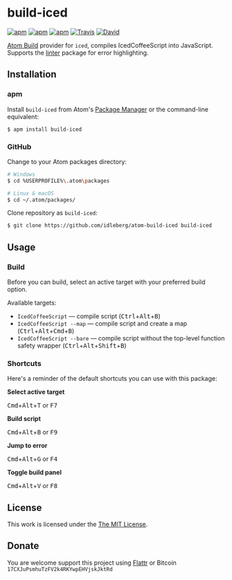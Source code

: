 # build-iced

[![apm](https://img.shields.io/apm/l/build-iced.svg?style=flat-square)](https://atom.io/packages/build-iced)
[![apm](https://img.shields.io/apm/v/build-iced.svg?style=flat-square)](https://atom.io/packages/build-iced)
[![apm](https://img.shields.io/apm/dm/build-iced.svg?style=flat-square)](https://atom.io/packages/build-iced)
[![Travis](https://img.shields.io/travis/idleberg/atom-build-iced.svg?style=flat-square)](https://travis-ci.org/idleberg/atom-build-iced)
[![David](https://img.shields.io/david/dev/idleberg/atom-build-iced.svg?style=flat-square)](https://david-dm.org/idleberg/atom-build-iced#info=dependencies)

[Atom Build](https://atombuild.github.io/) provider for `iced`, compiles IcedCoffeeScript into JavaScript. Supports the [linter](https://atom.io/packages/linter) package for error highlighting.

## Installation

### apm

Install `build-iced` from Atom's [Package Manager](http://flight-manual.atom.io/using-atom/sections/atom-packages/) or the command-line equivalent:

`$ apm install build-iced`

### GitHub

Change to your Atom packages directory:

```bash
# Windows
$ cd %USERPROFILE%\.atom\packages

# Linux & macOS
$ cd ~/.atom/packages/
```

Clone repository as `build-iced`:

```bash
$ git clone https://github.com/idleberg/atom-build-iced build-iced
```

## Usage

### Build

Before you can build, select an active target with your preferred build option.

Available targets:

* `IcedCoffeeScript` — compile script (<kbd>Ctrl</kbd>+<kbd>Alt</kbd>+<kbd>B</kbd>)
* `IcedCoffeeScript --map` — compile script and create a map (<kbd>Ctrl</kbd>+<kbd>Alt</kbd>+<kbd>Cmd</kbd>+<kbd>B</kbd>)
* `IcedCoffeeScript --bare` — compile script without the top-level function safety wrapper (<kbd>Ctrl</kbd>+<kbd>Alt</kbd>+<kbd>Shift</kbd>+<kbd>B</kbd>)

### Shortcuts

Here's a reminder of the default shortcuts you can use with this package:

**Select active target**

<kbd>Cmd</kbd>+<kbd>Alt</kbd>+<kbd>T</kbd> or <kbd>F7</kbd>

**Build script**

<kbd>Cmd</kbd>+<kbd>Alt</kbd>+<kbd>B</kbd> or <kbd>F9</kbd>

**Jump to error**

<kbd>Cmd</kbd>+<kbd>Alt</kbd>+<kbd>G</kbd> or <kbd>F4</kbd>

**Toggle build panel**

<kbd>Cmd</kbd>+<kbd>Alt</kbd>+<kbd>V</kbd> or <kbd>F8</kbd>

## License

This work is licensed under the [The MIT License](LICENSE.md).

## Donate

You are welcome support this project using [Flattr](https://flattr.com/submit/auto?user_id=idleberg&url=https://github.com/idleberg/atom-build-iced) or Bitcoin `17CXJuPsmhuTzFV2k4RKYwpEHVjskJktRd`
